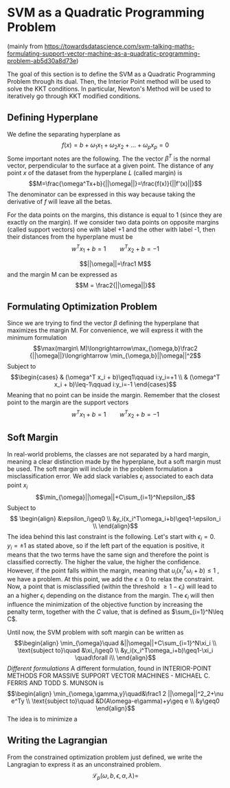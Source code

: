 # SVM as a Quadratic Programming Problem
(mainly from https://towardsdatascience.com/svm-talking-maths-formulating-support-vector-machine-as-a-quadratic-programming-problem-ab5d30a8d73e)

The goal of this section is to define the SVM as a Quadratic Programming Problem through its dual. Then, the Interior Point method will be used to solve the KKT conditions. In particular, Newton's Method will be used to iteratively go through KKT modified conditions.

## Defining Hyperplane
We define the separating hyperplane as $$f(x)=b+\omega_1x_1+\omega_2x_2+...+\omega_px_p=0$$Some important notes are the following.
The the vector $\beta^T$ is the normal vector, perpendicular to the surface at a given point.
The distance of any point $x$ of the dataset from the hyperplane $L$ (called margin) is $$M=\frac{\omega^Tx+b}{||\omega||}=\frac{f(x)}{||f'(x)||}$$The denominator can be expressed in this way because taking the derivative of $f$ will leave all the betas.

For the data points on the margins, this distance is equal to 1 (since they are exactly on the margin).
If we consider two data points on opposite margins (called support vectors) one with label +1 and the other with label -1, then their distances from the hyperplane must be $$w^T x_1 + b = 1\qquad w^T x_2 + b = -1$$

$$||\omega||=\frac1 M$$ and the margin M can be expressed as $$M = \frac2{||\omega||}$$

## Formulating Optimization Problem
Since we are trying to find the vector $\beta$ defining the hyperplane that maximizes the margin M. For convenience, we will express it with the minimum formulation $$\max(margin\ M)\longrightarrow\max_{\omega,b}\frac2 {||\omega||}\longrightarrow \min_{\omega,b}||\omega||^2$$
Subject to $$\begin{cases}
& (\omega^T x_i + b)\geq1\qquad i:y_i=+1 \\
& (\omega^T x_i + b)\leq-1\qquad i:y_i=-1
\end{cases}$$Meaning that no point can be inside the margin. Remember that the closest point to the margin are the support vectors $$w^T x_1 + b = 1\qquad w^T x_2 + b = -1$$
## Soft Margin
In real-world problems, the classes are not separated by a hard margin, meaning a clear distinction made by the hyperplane, but a soft margin must be used.
The soft margin will include in the problem formulation a misclassification error.
We add slack variables $\epsilon_i$ associated to each data point $x_i$ $$\min_{\omega}||\omega||+C\sum_{i=1}^N\epsilon_i$$ Subject to  $$
\begin{align}
&\epsilon_i\geq0 \\
&y_i(x_i^T\omega_i+b)\geq1-\epsilon_i \\
\end{align}$$The idea behind this last constraint is the following.
Let's start with $\epsilon_i=0$.
$y_i=\pm1$ as stated above, so if the left part of the equation is positive, it means that the two terms have the same sign and therefore the point is classified correctly. The higher the value, the higher the confidence. However, if the point falls within the margin, meaning that $u_i(x_i^T\omega_i+b)\leq1$ , we have a problem.
At this point, we add the $\epsilon\geq0$ to relax the constraint.
Now, a point that is misclassified (within the threshold $\geq1-\epsilon_i$) will lead to an a higher $\epsilon_i$ depending on the distance from the margin. The $\epsilon_i$ will then influence the minimization of the objective function by increasing the penalty term, together with the $C$ value, that is defined as $\sum_{i=1}^N\leq C$.

Until now, the SVM problem with soft margin can be written as $$\begin{align}
\min_{\omega}\quad &||\omega||+C\sum_{i=1}^N\xi_i \\
\text{subject to}\quad &\xi_i\geq0 \\
&y_i(x_i^T\omega_i+b)\geq1-\xi_i \quad\forall i\\
\end{align}$$
*Different formulations*
A different formulation, found in INTERIOR-POINT METHODS FOR MASSIVE SUPPORT VECTOR MACHINES - MICHAEL C. FERRIS AND TODD S. MUNSON is $$\begin{align}
\min_{\omega,\gamma,y}\quad&\frac1 2 ||\omega||^2_2+\nu e^Ty \\
\text{subject to}\quad &D(A\omega-e\gamma)+y\geq e \\
&y\geq0
\end{align}$$ The idea is to minimize a 

## Writing the Lagrangian
From the constrained optimization problem just defined, we write the Langragian to express it as an unconstrained problem. $$\mathcal{L}_p(\omega,b,\epsilon,\alpha,\lambda)=$$


